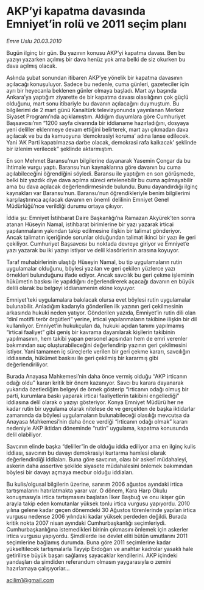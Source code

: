 # AKP’yi kapatma davasında Emniyet’in rolü ve 2011 seçim planı

*Emre Uslu 20.03.2010*

<div class="yazi"><p>Bugün ilginç bir gün. Bu yazının konusu AKP’yi kapatma davası. Ben bu yazıyı yazarken açılmış bir dava henüz yok ama belki de siz okurken bu dava açılmış olacak.</p>
<p>Aslında şubat sonundan itibaren AKP’ye yönelik bir kapatma davasının açılacağı konuşuluyor. Sadece bu nedenle, cuma günleri, gazeteciler için ayrı bir heyecanla beklenen günler olmaya başladı. Mart ayı başında Ankara’ya yaptığım ziyarette de bir kapatma davası olasılığının çok güçlü olduğunu, mart sonu itibariyle bu davanın açılacağını duymuştum. Bu bilgilerimi de 2 mart günü Kanaltürk televizyonunda yayınlanan Merkez Siyaset Programı’nda açıklamıştım. Aldığım duyumlara göre Cumhuriyet Başsavcısı’nın “1200 sayfa civarında bir iddianame hazırladığını, dosyaya yeni deliller eklenmeye devam ettiğini belirterek, mart ayı çıkmadan dava açılacak ve bu da kamuoyuna ‘demokrasiyi koruma’ adına lanse edilecek. Yani ‘AK Parti kapatılmazsa darbe olacak, demokrasi rafa kalkacak’ şeklinde bir izlenim verilecek” şeklinde aktarmıştım.</p>
<p>En son Mehmet Baransu’nun bilgilerine dayanarak Yasemin Çongar da bu ihtimale vurgu yaptı. Baransu’nun kaynaklarına göre davanın bu cuma açılabileceğini öğrendiğini söyledi. Baransu ile yaptığım en son görüşmede, belki biz yazdık diye dava açılma süreci ertelenebilir bu cuma açılmayabilir ama bu dava açılacak değerlendirmesinde bulundu. Bunu dayandırdığı ilginç kaynakları var Baransu’nun. Baransu’nun öğrendikleriyle benim bilgilerimi karşılaştırınca açılacak davanın en önemli delilinin Emniyet Genel Müdürlüğü’nce verildiği durumu ortaya çıkıyor.</p>
<p>İddia şu: Emniyet İstihbarat Daire Başkanlığı’na Ramazan Akyürek’ten sonra atanan Hüseyin Namal, istihbarat birimlerine bir yazı yazarak irticai yapılanmaların yakından takip edilmesine ilişkin bir talimat gönderiyor. Ancak talimatın içeriğinde sorunlar olduğundan talimat ikinci bir yazı ile geri çekiliyor. Cumhuriyet Başsavcısı bu noktada devreye giriyor ve Emniyet’e yazı yazarak bu iki yazıyı istiyor ve delil klasörlerinin arasına koyuyor.</p>
<p>Taraf muhabirlerinin ulaştığı Hüseyin Namal, bu tip uygulamaların rutin uygulamalar olduğunu, böylesi yazılan ve geri çekilen yüzlerce yazı örnekleri bulunduğunu ifade ediyor. Ancak savcılık bu geri çekme işleminin hükümetin baskısı ile yapıldığını değerlendirerek açacağı davanın en büyük delili olarak bu belgeyi iddianamenin ekine koyuyor.</p>
<p>Emniyet’teki uygulamalara bakılacak olursa evet böylesi rutin uygulamalar bulunabilir. Anladığım kadarıyla gönderilen ilk yazının geri çekilmesinin arkasında hukuki neden yatıyor. Gönderilen yazıda, Emniyet’in rutin dili olan “dinî motifli terör örgütleri” yerine, irticai yapılanmaların takibine ilişkin bir dil kullanılıyor. Emniyet’in hukukçuları da, hukuki açıdan tanımı yapılmamış “irticai faaliyet” gibi geniş bir kavrama dayanılarak kişilerin takibinin yapılmasının, hem takibi yapan personel açısından hem de emri verenler bakımından suç oluşturabileceğini değerlendirip yazının geri çekilmesini istiyor. Yani tamamen iç süreçlerle verilen bir geri çekme kararı, savcılığın iddiasında, hükümet baskısı ile geri çekilmiş bir kararmış gibi değerlendiriliyor.</p>
<p>Burada Anayasa Mahkemesi’nin daha önce vermiş olduğu “AKP irticanın odağı oldu” kararı kritik bir önem kazanıyor. Savcı bu karara dayanarak yukarıda özetlediğim belgeyi de örnek gösterip “irticanın odağı olmuş bir parti, kurumlara baskı yaparak irticai faaliyetlerin takibini engellediği” iddiasına delil olarak o yazıyı gösteriyor. Konya Emniyet Müdürü her ne kadar rutin bir uygulama olarak nitelese de ve gerçekten de başka iktidarlar zamanında da böylesi uygulamaların bulunabileceği olasılığı mevcutsa da Anayasa Mahkemesi’nin daha önce verdiği “irticanın odağı olmak” kararı nedeniyle AKP iktidarı döneminde “rutin” uygulama, kapatma konusunda delil olabiliyor.</p>
<p>Savcının elinde başka “deliller”in de olduğu iddia ediliyor ama en ilginç kulis iddiası, savcının bu davayı demokrasiyi kurtarma hamlesi olarak değerlendirdiği iddiaları. Buna göre savcının, olası bir askerî müdahaleyi, askerin daha assertive şekilde siyasete müdahalesini önlemek bakımından böylesi bir davayı açmaya mecbur olduğu iddiaları.</p>
<p>Bu kulis/olgusal bilgilerin üzerine, sanırım 2006 ağustos ayındaki irtica tartışmalarını hatırlatmakta yarar var. O dönem, Kara Harp Okulu konuşmasıyla irtica tartışmasını başlatan İlker Başbuğ ve onu ikişer gün arayla takip eden komutanlar yüksek tonlu irtica vurgusu yapıyordu. 2010 yılına gelene kadar geçen dönemdeki 30 Ağustos törenlerinde yapılan irtica vurgusu nedense 2006 yılındaki kadar yüksek perdeden değildi. Burada kritik nokta 2007 nisan ayındaki Cumhurbaşkanlığı seçimleriydi. Cumhurbaşkanlığına istemedikleri birinin çıkmasını önlemek için askerler irtica vurgusu yapıyordu. Şimdilerde ise devlet eliti bütün umutlarını 2011 seçimlerine bağlamış durumda. Buna göre 2011 seçimlerine kadar yükseltilecek tartışmalarla Tayyip Erdoğan ve anahtar kadrolar yasaklı hale getirilirse büyük başarı sağlamış sayacaklar kendilerini. AKP içindeki yandaşları da şimdiden referandum olmasın yaygarasıyla o zemini hazırlamaya çalışıyorlar...</p>
<p><a href="mailto:acilim1@gmail.com">acilim1@gmail.com</a></p>
</div>
